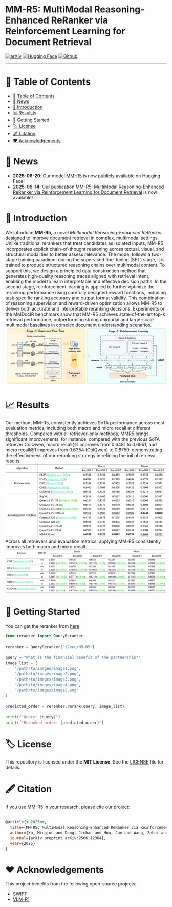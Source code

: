 # MM-R5: MultiModal Reasoning-Enhanced ReRanker via Reinforcement Learning for Document Retrieval

[![arXiv](https://img.shields.io/badge/arXiv-2506.12494-b31b1b.svg)](https://www.arxiv.org/pdf/2506.12364)
[![Hugging Face](https://img.shields.io/badge/huggingface-MMR5-yellow.svg)](https://huggingface.co/i2vec/MM-R5)
[![Github](https://img.shields.io/badge/Github-MMR5-black.svg)](https://github.com/i2vec/MM-R5)
****

# 📖 Table of Contents
- [📖 Table of Contents](#-table-of-contents)
- [📢 News](#-news)
- [📖 Introduction](#-Introduction)
- [📊 Resulsts](#-results)
- [🚀 Getting Started](#-getting-started)
- [🏷️ License](#️-license)
- [🖋️ Citation](#️-citation)
- [❤️ Acknowledgements](#️-acknowledgements)




# 📢 News
- **2025-06-20**: Our model [MM-R5](https://huggingface.co/i2vec/MM-R5) is now publicly available on Hugging Face!
- **2025-06-14**: Our publication [MM-R5: MultiModal Reasoning-Enhanced ReRanker via Reinforcement Learning for Document Retrieval](https://arxiv.org/abs/2506.12364) is now available!

# 📖 Introduction
We introduce **MM-R5**, a novel *Multimodal Reasoning-Enhanced ReRanker* designed to improve document retrieval in complex, multimodal settings. Unlike traditional rerankers that treat candidates as isolated inputs, MM-R5 incorporates explicit chain-of-thought reasoning across textual, visual, and structural modalities to better assess relevance. The model follows a two-stage training paradigm: during the supervised fine-tuning (SFT) stage, it is trained to produce structured reasoning chains over multimodal content. To support this, we design a principled data construction method that generates high-quality reasoning traces aligned with retrieval intent, enabling the model to learn interpretable and effective decision paths. In the second stage, reinforcement learning is applied to further optimize the reranking performance using carefully designed reward functions, including task-specific ranking accuracy and output format validity. This combination of reasoning supervision and reward-driven optimization allows MM-R5 to deliver both accurate and interpretable reranking decisions. Experiments on the MMDocIR benchmark show that MM-R5 achieves state-of-the-art top-k retrieval performance, outperforming strong unimodal and large-scale multimodal baselines in complex document understanding scenarios.
![](./assets/overall.png)

# 📈 Results
Our method, MM-R5, consistently achieves SoTA performance across most evaluation
metrics, including both macro and micro recall at different
thresholds. Compared with all retriever-only methods, MMR5 brings significant improvements, for instance, compared
with the previous SoTA retriever ColQwen, macro recall@1
improves from 0.6481 to 0.6951, and micro recall@1 improves from 0.6354 (ColQwen) to 0.6759, demonstrating the
effectiveness of our reranking strategy in refining the initial
retrieval results.
![experiments](./assets/experiments.png)
Across all retrievers and evaluation metrics, applying MM-R5 consistently improves both macro
and micro recall.
![experiments2](./assets/experiments2.png)

# 🚀 Getting Started
You can get the reranker from [here](https://github.com/i2vec/MM-R5/examples/reranker.py)
```python
from reranker import QueryReranker

reranker = QueryReranker("i2vec/MM-R5")

query = "What is the financial benefit of the partnership?"
image_list = [
    "/path/to/images/image1.png", 
    "/path/to/images/image2.png", 
    "/path/to/images/image3.png", 
    "/path/to/images/image4.png", 
    "/path/to/images/image5.png"
]

predicted_order = reranker.rerank(query, image_list)

print(f"Query: {query}")
print(f"Reranked order: {predicted_order}")
```


# 🏷️ License
This repository is licensed under the **MIT License**. See the [LICENSE](LICENSE) file for details.

# 🖋️ Citation
If you use MM-R5 in your research, please cite our project:
```bibtex

@article{xu2025mm,
  title={MM-R5: MultiModal Reasoning-Enhanced ReRanker via Reinforcement Learning for Document Retrieval},
  author={Xu, Mingjun and Dong, Jinhan and Hou, Jue and Wang, Zehui and Li, Sihang and Gao, Zhifeng and Zhong, Renxin and Cai, Hengxing},
  journal={arXiv preprint arXiv:2506.12364},
  year={2025}
}
```

# ❤️ Acknowledgements
This project benefits from the following open-source projects:
- [SWIFT](https://github.com/modelscope/ms-swift)
- [VLM-R1](https://github.com/om-ai-lab/VLM-R1)